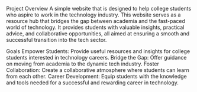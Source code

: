 Project Overview
A  simple website that is designed to help college students who aspire to work in the technology industry. This website serves as a resource hub that bridges the gap between academia and the fast-paced world of technology.
It provides students with valuable insights, practical advice, and collaborative opportunities, all aimed at ensuring a smooth and successful transition into the tech sector.

Goals
Empower Students: Provide useful resources and insights for college students interested in technology careers.
Bridge the Gap: Offer guidance on moving from academia to the dynamic tech industry.
Foster Collaboration: Create a collaborative atmosphere where students can learn from each other.
Career Development: Equip students with the knowledge and tools needed for a successful and rewarding career in technology.
